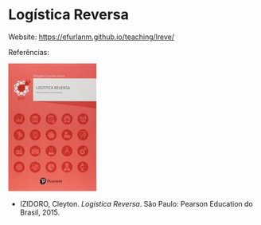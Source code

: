 # Logística Reversa

Website: <https://efurlanm.github.io/teaching/lreve/>

Referências:

![](img/izidoro.jpg)

- IZIDORO, Cleyton. *Logística Reversa*. São Paulo: Pearson Education do Brasil, 2015.
